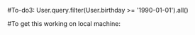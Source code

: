 #To-do3:
User.query.filter(User.birthday >= '1990-01-01').all()

#To get this working on local machine:
